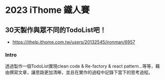 # 2023 iThome 鐵人賽

## 30天製作與眾不同的TodoList吧！
- https://ithelp.ithome.com.tw/users/20132545/ironman/6957

### Intro
透過製作一個TodoList實現clean code & Re-factory & react pattern...等等，藉由撰寫文章，讓思路更加清晰，並且在實作的過程中記錄下當下的思考過程。